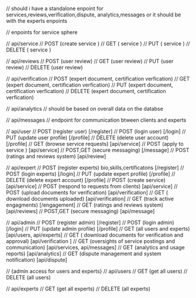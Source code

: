// should i have a standalone enpoint for services,reviews,verification,dispute, analytics,messages or it should be with the experts enpoints

// enpoints for service sphere

// api/service
// POST (create service )
// GET ( service )
// PUT ( service )
// DELETE ( service )

// api/reviews
// POST (user review)
// GET (user review)
// PUT (user review)
// DELETE (user review)

// api/verification
// POST (expert document, certification verfication)
// GET (expert document, certification verfication)
// PUT (expert document, certification verfication)
// DELETE (expert document, certification verfication)

// api/analytics
// should be based on overall data on the databse

// api/messages
// endpoint for communication btween clients and experts

// api/user
// POST (register user) [/register]
// POST (login user) [/login]
// PUT (update user profile) [/profile]
// DELETE (delete user account) [/profile]
// GET (browse service requests) [api/service]
// POST (apply to service ) [api/service]
// POST,GET (secure messaging) [/message]
// POST (ratings and reviews system) [api/review]

// api/expert
// POST (register experts) bio,skills,certificatons [/register]
// POST (login experts) [/login]
// PUT (update expert profile) [/profile]
// DELETE (delete expert account) [/profile]
// POST (create service) [api/service]
// POST (respond to requests from clients) [api/service]
// POST (upload documents for verification) [api/verification]
// GET ( download documents uploaded) [api/verification]
// GET (track active engagments) [/engagement]
// GET (ratings and reviews system) [api/reviews]
// POST,GET (secure messaging) [api/message]

// api/admin
// POST (register admin) [/register]
// POST (login admin) [/login]
// PUT (update admin profile) [/profile]
// GET (all users and experts) [api/users, api/experts]
// GET ( download documents for verification and approval) [api/verification ]
// GET (oversights of service postings and communication) [api/services, api/messages]
// GET (analytics and usage reports) [api/analytics]
// GET (dispute management and system notification) [api/dispute]

// {admin access for users and experts}
// api/users
// GET (get all users)
// DELETE (all users)

// api/experts
// GET (get all experts)
// DELETE (all experts)
